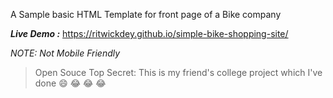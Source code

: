 A Sample basic HTML Template for front page of a Bike company

***Live Demo :***  https://ritwickdey.github.io/simple-bike-shopping-site/

*NOTE: Not Mobile Friendly*

>Open Souce Top Secret: This is my friend's college project which I've done :smile: :joy: :joy: :joy:
